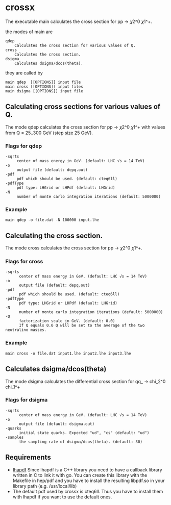 crossx
======
The executable main calculates the cross section for pp -> 𝜒2^0 𝜒1^+.

the modes of main are

    qdep	
        Calculates the cross section for various values of Q.
    cross	
        Calculates the cross section.
    dsigma  
        Calculates dsigma/dcos(theta).

they are called by

	main qdep  [[OPTIONS]] input file
	main cross [[OPTIONS]] input files
	main dsigma [[OPTIONS]] input file

Calculating cross sections for various values of Q.
---------------------------------------------------

The mode qdep calculates the cross section for pp -> 𝜒2^0 𝜒1^+ with values from Q = 25..300 GeV (step size 25 GeV).

### Flags for qdep
    -sqrts	
         center of mass energy in GeV. (default: LHC √s = 14 TeV)
    -o	
         output file (default: depq.out)
    -pdf	
         pdf which should be used. (default: cteq6ll)
    -pdfType
         pdf type: LHGrid or LHPdf (default: LHGrid)
    -N
         number of monte carlo integration iterations (default: 5000000)

### Example

	main qdep -o file.dat -N 100000 input.lhe

Calculating the cross section.
------------------------------

The mode cross calculates the cross section for pp -> 𝜒2^0 𝜒1^+.

###  Flags for cross

    -sqrts
          center of mass energy in GeV. (default: LHC √s = 14 TeV)
    -o
          output file (default: depq.out)
    -pdf 
          pdf which should be used. (default: cteq6ll)
    -pdfType 
          pdf type: LHGrid or LHPdf (default: LHGrid)
    -N 
          number of monte carlo integration iterations (default: 5000000)
    -Q
          factorization scale in GeV. (default: 0.0)
          If Q equals 0.0 Q will be set to the average of the two neutralino masses.


### Example

    main cross -o file.dat input1.lhe input2.lhe input3.lhe

Calculates dsigma/dcos(theta)
-----------------------------

The mode dsigma calculates the differential cross section for qq_ -> chi_2^0 chi_1^+

### Flags for dsigma

    -sqrts
          center of mass energy in GeV. (default: LHC √s = 14 TeV)
    -o
          output file (default: dsigma.out)
    -quarks
          initial state quarks. Expected "ud", "cs" (default: "ud")
    -samples  
          the sampling rate of dsigma/dcos(theta). (default: 30)

Requirements
------------
- [lhapdf](http://lhapdf.hepforge.org/)
  Since lhapdf is a C++ library you need to have a callback library written in C
  to link it with go.
  You can create this library with the Makefile in hep/pdf and you have to install
  the resulting libpdf.so in your library path (e.g. /usr/local/lib)
- The default pdf used by crossx is cteq6ll. Thus you have to install them with
  lhapdf if you want to use the default ones.
